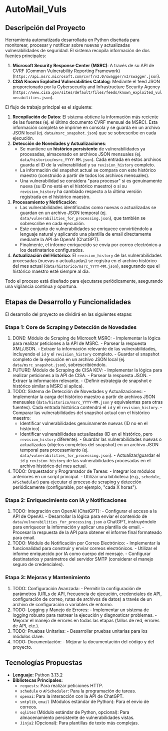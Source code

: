 # AutoMail_Vuls

## Descripción del Proyecto

Herramienta automatizada desarrollada en Python diseñada para monitorear, procesar y notificar sobre nuevas y actualizadas vulnerabilidades de seguridad. El sistema recopila información de dos fuentes principales:

1.  **Microsoft Security Response Center (MSRC)**: A través de su API de CVRF (Common Vulnerability Reporting Framework) (`https://api.msrc.microsoft.com/cvrf/v3.0/swagger/v3/swagger.json`).
2.  **CISA Known Exploited Vulnerabilities Catalog**: Mediante el feed JSON proporcionado por la Cybersecurity and Infrastructure Security Agency (`https://www.cisa.gov/sites/default/files/feeds/known_exploited_vulnerabilities.json`).

El flujo de trabajo principal es el siguiente:
1.  **Recopilación de Datos**: El sistema obtiene la información más reciente de las fuentes (ej. el último documento CVRF mensual de MSRC). Esta información completa se imprime en consola y se guarda en un archivo JSON local (ej. `data/msrc_snapshot.json`) que se sobrescribe en cada ejecución.
2.  **Detección de Novedades y Actualizaciones**:
    -   Se mantiene un **histórico persistente** de vulnerabilidades ya procesadas, almacenado en archivos JSON mensuales (ej. `data/historico/msrc_YYYY-MM.json`). Cada entrada en estos archivos guarda el ID de la vulnerabilidad y su `revision_history` completo.
    -   La información del snapshot actual se compara con este histórico maestro (construido a partir de todos los archivos mensuales).
    -   Una vulnerabilidad se considera "para procesar" si es genuinamente nueva (su ID no está en el histórico maestro) o si su `revision_history` ha cambiado respecto a la última versión registrada en el histórico maestro.
3.  **Procesamiento y Notificación**:
    -   Las vulnerabilidades identificadas como nuevas o actualizadas se guardan en un archivo JSON temporal (ej. `data/vulnerabilities_for_processing.json`), que también se sobrescribe en cada ejecución.
    -   Este conjunto de vulnerabilidades se enriquece convirtiéndolo a lenguaje natural y aplicando una plantilla de email directamente mediante la API de OpenAI (ChatGPT).
    -   Finalmente, el informe enriquecido se envía por correo electrónico a los destinatarios configurados.
4.  **Actualización del Histórico**: El `revision_history` de las vulnerabilidades procesadas (nuevas o actualizadas) se registra en el archivo histórico del mes actual (`data/historico/msrc_YYYY-MM.json`), asegurando que el histórico maestro esté siempre al día.

Todo el proceso está diseñado para ejecutarse periódicamente, asegurando una vigilancia continua y oportuna.

## Etapas de Desarrollo y Funcionalidades

El desarrollo del proyecto se dividirá en las siguientes etapas:

### Etapa 1: Core de Scraping y Detección de Novedades
1.   DONE: Módulo de Scraping de Microsoft MSRC:
    -   Implementar la lógica para realizar peticiones a la API de MSRC.
    -   Parsear la respuesta XML/JSON.
    -   Extraer la información relevante de las vulnerabilidades, incluyendo el `id` y el `revision_history` completo.
    -   Guardar el snapshot completo de la ejecución en un archivo JSON local (ej. `data/msrc_snapshot.json`), sobrescribiéndolo.
2.   FUTURE: Módulo de Scraping de CISA KEV:
    -   Implementar la lógica para realizar peticiones a la API de CISA.
    -   Parsear la respuesta JSON.
    -   Extraer la información relevante.
    -   (Definir estrategia de snapshot e histórico similar a MSRC si aplica).
3.   TODO: Sistema de Detección de Novedades y Actualizaciones:
    -   Implementar la carga del histórico maestro a partir de archivos JSON mensuales (`data/historico/msrc_YYYY-MM.json` y equivalentes para otras fuentes). Cada entrada histórica contendrá el `id` y el `revision_history`.
    -   Comparar las vulnerabilidades del snapshot actual con el histórico maestro:
        -   Identificar vulnerabilidades genuinamente nuevas (ID no en el histórico).
        -   Identificar vulnerabilidades actualizadas (ID en el histórico, pero `revision_history` diferente).
    -   Guardar las vulnerabilidades nuevas o actualizadas (objetos completos del snapshot) en un archivo JSON temporal para procesamiento (ej. `data/vulnerabilities_for_processing.json`).
    -   Actualizar/guardar el `id` y `revision_history` de las vulnerabilidades procesadas en el archivo histórico del mes actual.
4.   TODO: Orquestador y Programador de Tareas:
    -   Integrar los módulos anteriores en un script principal.
    -   Utilizar una biblioteca (e.g., `schedule`, `APScheduler`) para ejecutar el proceso de scraping y detección periódicamente (configurable, por ejemplo, "cada X horas").

### Etapa 2: Enriquecimiento con IA y Notificaciones 
1.   TODO: Integración con OpenAI (ChatGPT):
    -   Configurar el acceso a la API de OpenAI.
    -   Desarrollar la lógica para enviar el contenido de `data/vulnerabilities_for_processing.json` a ChatGPT, instruyéndole para enriquecer la información y aplicar una plantilla de email.
    -   Procesar la respuesta de la API para obtener el informe final formateado para email.
2.   TODO: Módulo de Notificación por Correo Electrónico:
    -   Implementar la funcionalidad para construir y enviar correos electrónicos.
    -   Utilizar el informe enriquecido por IA como cuerpo del mensaje.
    -   Configurar destinatarios y parámetros del servidor SMTP (considerar el manejo seguro de credenciales).

### Etapa 3: Mejoras y Mantenimiento
1.   TODO: Configuración Avanzada:
    -   Permitir la configuración de parámetros (URLs de API, frecuencia de ejecución, credenciales de API, configuración de correo, rutas de archivos de datos) a través de un archivo de configuración o variables de entorno.
2.   TODO: Logging y Manejo de Errores:
    -   Implementar un sistema de logging robusto para rastrear la ejecución y diagnosticar problemas.
    -   Mejorar el manejo de errores en todas las etapas (fallos de red, errores de API, etc.).
3.   TODO: Pruebas Unitarias:
    -   Desarrollar pruebas unitarias para los módulos clave.
4.   TODO: Documentación:
    -   Mejorar la documentación del código y del proyecto.

## Tecnologías Propuestas
-   **Lenguaje:** Python 3.13.2
-   **Bibliotecas Principales:**
    -   `requests`: Para realizar peticiones HTTP.
    -   `schedule` o `APScheduler`: Para la programación de tareas.
    -   `openai`: Para la interacción con la API de ChatGPT.
    -   `smtplib`, `email` (Módulos estándar de Python): Para el envío de correos.
    -   `sqlite3` (Módulo estándar de Python, opcional): Para almacenamiento persistente de vulnerabilidades vistas.
    -   `Jinja2` (Opcional): Para plantillas de texto más complejas.